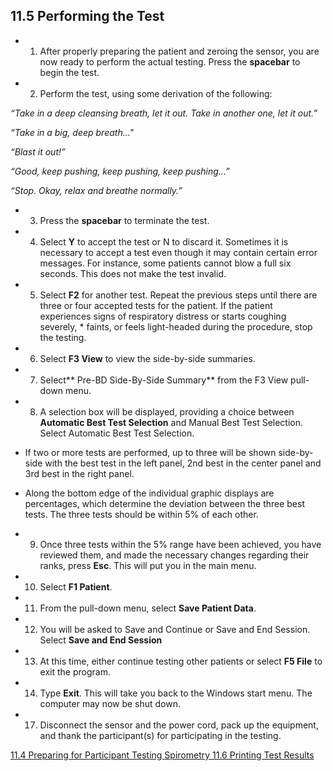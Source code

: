 ## 11.5 Performing the Test

* 1. After properly preparing the patient and zeroing the sensor, you are now ready to perform the actual testing.  Press the **spacebar** to begin the test.
* 2. Perform the test, using some derivation of the following:

 _“Take in a deep cleansing breath, let it out. Take in another one, let it out.”_

 _“Take in a big, deep breath..."_

 _“Blast it out!”_

 _“Good, keep pushing, keep pushing, keep pushing...”_

 _“Stop. Okay, relax and breathe normally.”_

* 3. Press the **spacebar** to terminate the test.
* 4. Select **Y** to accept the test or N to discard it.  Sometimes it is necessary to accept a test even though it may contain certain error messages.  For instance, some patients cannot blow a full six seconds.  This does not make the test invalid.
* 5. Select **F2** for another test.  Repeat the previous steps until there are three or four accepted tests for the patient. If the patient experiences signs of respiratory distress or starts coughing severely, * faints, or feels light-headed during the procedure, stop the testing.
* 6. Select **F3 View** to view the side-by-side summaries.
* 7. Select** Pre-BD Side-By-Side Summary** from the F3 View pull-down menu.
* 8. A selection box will be displayed, providing a choice between **Automatic Best Test Selection** and Manual Best Test Selection. Select Automatic Best Test Selection.

 * If two or more tests are performed, up to three will be shown side-by-side with the best test in the left panel, 2nd best in the center panel and 3rd best in the right panel.
 * Along the bottom edge of the individual graphic displays are percentages, which determine the deviation between the three best tests.  The three tests should be within 5% of each other.

* 9. Once three tests within the 5% range have been achieved, you have reviewed them, and made the necessary changes regarding their ranks, press **Esc**. This will put you in the main menu.
* 10. Select **F1 Patient**.
* 11. From the pull-down menu, select **Save Patient Data**.
* 12. You will be asked to Save and Continue or Save and End Session.  Select **Save and End Session**
* 13. At this time, either continue testing other patients or select **F5 File** to exit the program.
* 14. Type **Exit**. This will take you back to the Windows start menu. The computer may now be shut down.
* 17. Disconnect the sensor and the power cord, pack up the equipment, and thank the participant(s) for participating in the testing.


<div class="center">
<div class="btn-group">
  <a href=":pages_path:/manuals/spirometry/11-04-prep-ppt-testing.md" class="btn btn-default">
    <span class="glyphicon glyphicon-chevron-left"></span>
    11.4 Preparing for Participant Testing
  </a>

  <a href=":pages_path:/manuals/spirometry" class="btn btn-default">
    <span class="glyphicon glyphicon-chevron-up"></span>
    Spirometry
  </a>

  <a href=":pages_path:/manuals/spirometry/11-06-printing-test-results.md" class="btn btn-success">
    11.6 Printing Test Results
    <span class="glyphicon glyphicon-chevron-right"></span>
  </a>
</div>
</div>
